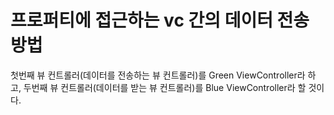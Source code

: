 프로퍼티에 접근하는 vc 간의 데이터 전송 방법
===

첫번째 뷰 컨트롤러(데이터를 전송하는 뷰 컨트롤러)를 Green ViewController라 하고, 두번째 뷰 컨트롤러(데이터를 받는 뷰 컨트롤러)를 Blue ViewController라 할 것이다.   

